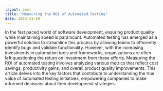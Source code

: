 ```yaml
---
layout: post
title: "Measuring the ROI of Automated Testing"
date: 2023-11-20
---
```


In the fast paced world of software development, ensuring product quality while maintaining speed is paramount. Automated testing has emerged as a powerful solution to streamline this process by allowing teams to efficiently identify bugs and validate functionality. However, with the increasing investments in automation tools and frameworks, organizations are often left questioning the return on investment from these efforts. Measuring the ROI of automated testing involves analyzing various metrics that reflect cost savings, productivity gains, and overall product quality improvements. This article delves into the key factors that contribute to understanding the true value of automated testing initiatives, empowering companies to make informed decisions about their development strategies.
